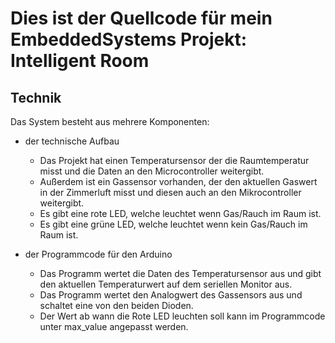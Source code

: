 # Dies ist der Quellcode für mein EmbeddedSystems Projekt: Intelligent Room

## Technik

Das System besteht aus mehrere Komponenten:

* der technische Aufbau
    * Das Projekt hat einen Temperatursensor der die Raumtemperatur misst und die Daten an den Microcontroller weitergibt.
    * Außerdem ist ein Gassensor vorhanden, der den aktuellen Gaswert in der Zimmerluft  misst und diesen auch an den Mikrocontroller weitergibt.
    * Es gibt eine rote LED, welche leuchtet wenn Gas/Rauch im Raum ist.
    * Es gibt eine grüne LED, welche leuchtet wenn kein Gas/Rauch im Raum ist.
    
* der Programmcode für den Arduino
    * Das Programm wertet die Daten des Temperatursensor aus und gibt den aktuellen Temperaturwert auf dem seriellen Monitor aus.
    * Das Programm wertet den Analogwert des Gassensors aus und schaltet eine von den beiden Dioden.
    * Der Wert ab wann die Rote LED leuchten soll kann im Programmcode unter max_value angepasst werden.
